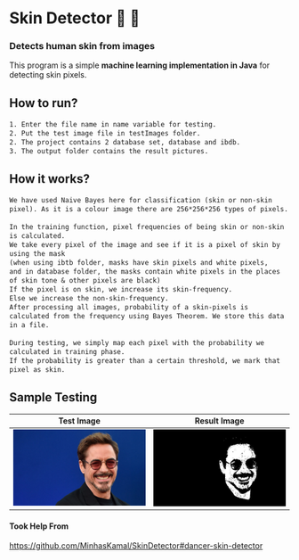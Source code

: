 # Skin Detector 👨 👩

### Detects human skin from images
This program is a simple **machine learning implementation in Java** for detecting skin pixels.

## How to run?
```
1. Enter the file name in name variable for testing.
2. Put the test image file in testImages folder.
2. The project contains 2 database set, database and ibdb. 
3. The output folder contains the result pictures.
```

## How it works?
```
We have used Naive Bayes here for classification (skin or non-skin pixel). As it is a colour image there are 256*256*256 types of pixels.

In the training function, pixel frequencies of being skin or non-skin is calculated. 
We take every pixel of the image and see if it is a pixel of skin by using the mask 
(when using ibtb folder, masks have skin pixels and white pixels, 
and in database folder, the masks contain white pixels in the places of skin tone & other pixels are black)
If the pixel is on skin, we increase its skin-frequency. 
Else we increase the non-skin-frequency. 
After processing all images, probability of a skin-pixels is calculated from the frequency using Bayes Theorem. We store this data in a file.

During testing, we simply map each pixel with the probability we calculated in training phase. 
If the probability is greater than a certain threshold, we mark that pixel as skin.
```

## Sample Testing
Test Image             |  Result Image
:-------------------------:|:-------------------------:
![Test Image](https://github.com/TasmiaZerin1128/SkinDetector/blob/master/src/testImages/robert-downey.jpg) | ![Result Image](https://github.com/TasmiaZerin1128/SkinDetector/blob/master/src/output/robert-downey.jpg)

#### Took Help From
https://github.com/MinhasKamal/SkinDetector#dancer-skin-detector 
